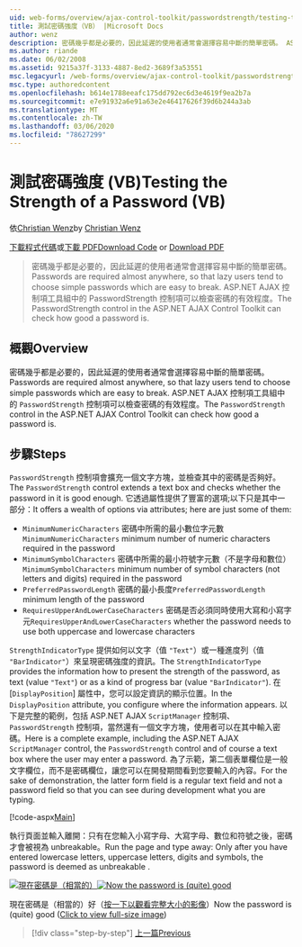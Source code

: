 ```yaml
---
uid: web-forms/overview/ajax-control-toolkit/passwordstrength/testing-the-strength-of-a-password-vb
title: 測試密碼強度（VB） |Microsoft Docs
author: wenz
description: 密碼幾乎都是必要的，因此延遲的使用者通常會選擇容易中斷的簡單密碼。 ASP 中的 PasswordStrength 控制項。N 。
ms.author: riande
ms.date: 06/02/2008
ms.assetid: 9215a37f-3133-4887-8ed2-3689f3a53551
msc.legacyurl: /web-forms/overview/ajax-control-toolkit/passwordstrength/testing-the-strength-of-a-password-vb
msc.type: authoredcontent
ms.openlocfilehash: b614e1788eeafc175dd792ec6d3e4619f9ea2b7a
ms.sourcegitcommit: e7e91932a6e91a63e2e46417626f39d6b244a3ab
ms.translationtype: MT
ms.contentlocale: zh-TW
ms.lasthandoff: 03/06/2020
ms.locfileid: "78627299"
---
```

# <a name="testing-the-strength-of-a-password-vb"></a><span data-ttu-id="444f2-104">測試密碼強度 (VB)</span><span class="sxs-lookup"><span data-stu-id="444f2-104">Testing the Strength of a Password (VB)</span></span>

<span data-ttu-id="444f2-105">依[Christian Wenz](https://github.com/wenz)</span><span class="sxs-lookup"><span data-stu-id="444f2-105">by [Christian Wenz](https://github.com/wenz)</span></span>

<span data-ttu-id="444f2-106">[下載程式代碼](https://download.microsoft.com/download/9/3/f/93f8daea-bebd-4821-833b-95205389c7d0/PasswordStrength0.vb.zip)或[下載 PDF](https://download.microsoft.com/download/2/d/c/2dc10e34-6983-41d4-9c08-f78f5387d32b/passwordstrength0VB.pdf)</span><span class="sxs-lookup"><span data-stu-id="444f2-106">[Download Code](https://download.microsoft.com/download/9/3/f/93f8daea-bebd-4821-833b-95205389c7d0/PasswordStrength0.vb.zip) or [Download PDF](https://download.microsoft.com/download/2/d/c/2dc10e34-6983-41d4-9c08-f78f5387d32b/passwordstrength0VB.pdf)</span></span>

> <span data-ttu-id="444f2-107">密碼幾乎都是必要的，因此延遲的使用者通常會選擇容易中斷的簡單密碼。</span><span class="sxs-lookup"><span data-stu-id="444f2-107">Passwords are required almost anywhere, so that lazy users tend to choose simple passwords which are easy to break.</span></span> <span data-ttu-id="444f2-108">ASP.NET AJAX 控制項工具組中的 PasswordStrength 控制項可以檢查密碼的有效程度。</span><span class="sxs-lookup"><span data-stu-id="444f2-108">The PasswordStrength control in the ASP.NET AJAX Control Toolkit can check how good a password is.</span></span>

## <a name="overview"></a><span data-ttu-id="444f2-109">概觀</span><span class="sxs-lookup"><span data-stu-id="444f2-109">Overview</span></span>

<span data-ttu-id="444f2-110">密碼幾乎都是必要的，因此延遲的使用者通常會選擇容易中斷的簡單密碼。</span><span class="sxs-lookup"><span data-stu-id="444f2-110">Passwords are required almost anywhere, so that lazy users tend to choose simple passwords which are easy to break.</span></span> <span data-ttu-id="444f2-111">ASP.NET AJAX 控制項工具組中的 `PasswordStrength` 控制項可以檢查密碼的有效程度。</span><span class="sxs-lookup"><span data-stu-id="444f2-111">The `PasswordStrength` control in the ASP.NET AJAX Control Toolkit can check how good a password is.</span></span>

## <a name="steps"></a><span data-ttu-id="444f2-112">步驟</span><span class="sxs-lookup"><span data-stu-id="444f2-112">Steps</span></span>

<span data-ttu-id="444f2-113">`PasswordStrength` 控制項會擴充一個文字方塊，並檢查其中的密碼是否夠好。</span><span class="sxs-lookup"><span data-stu-id="444f2-113">The `PasswordStrength` control extends a text box and checks whether the password in it is good enough.</span></span> <span data-ttu-id="444f2-114">它透過屬性提供了豐富的選項;以下只是其中一部分：</span><span class="sxs-lookup"><span data-stu-id="444f2-114">It offers a wealth of options via attributes; here are just some of them:</span></span>

- <span data-ttu-id="444f2-115">`MinimumNumericCharacters` 密碼中所需的最小數位字元數</span><span class="sxs-lookup"><span data-stu-id="444f2-115">`MinimumNumericCharacters` minimum number of numeric characters required in the password</span></span>
- <span data-ttu-id="444f2-116">`MinimumSymbolCharacters` 密碼中所需的最小符號字元數（不是字母和數位）</span><span class="sxs-lookup"><span data-stu-id="444f2-116">`MinimumSymbolCharacters` minimum number of symbol characters (not letters and digits) required in the password</span></span>
- <span data-ttu-id="444f2-117">`PreferredPasswordLength` 密碼的最小長度</span><span class="sxs-lookup"><span data-stu-id="444f2-117">`PreferredPasswordLength` minimum length of the password</span></span>
- <span data-ttu-id="444f2-118">`RequiresUpperAndLowerCaseCharacters` 密碼是否必須同時使用大寫和小寫字元</span><span class="sxs-lookup"><span data-stu-id="444f2-118">`RequiresUpperAndLowerCaseCharacters` whether the password needs to use both uppercase and lowercase characters</span></span>

<span data-ttu-id="444f2-119">`StrengthIndicatorType` 提供如何以文字（值 `"Text"`）或一種進度列（值 `"BarIndicator"`）來呈現密碼強度的資訊。</span><span class="sxs-lookup"><span data-stu-id="444f2-119">The `StrengthIndicatorType` provides the information how to present the strength of the password, as text (value `"Text"`) or as a kind of progress bar (value `"BarIndicator"`).</span></span> <span data-ttu-id="444f2-120">在 [`DisplayPosition`] 屬性中，您可以設定資訊的顯示位置。</span><span class="sxs-lookup"><span data-stu-id="444f2-120">In the `DisplayPosition` attribute, you configure where the information appears.</span></span> <span data-ttu-id="444f2-121">以下是完整的範例，包括 ASP.NET AJAX `ScriptManager` 控制項、`PasswordStrength` 控制項，當然還有一個文字方塊，使用者可以在其中輸入密碼。</span><span class="sxs-lookup"><span data-stu-id="444f2-121">Here is a complete example, including the ASP.NET AJAX `ScriptManager` control, the `PasswordStrength` control and of course a text box where the user may enter a password.</span></span> <span data-ttu-id="444f2-122">為了示範，第二個表單欄位是一般文字欄位，而不是密碼欄位，讓您可以在開發期間看到您要輸入的內容。</span><span class="sxs-lookup"><span data-stu-id="444f2-122">For the sake of demonstration, the latter form field is a regular text field and not a password field so that you can see during development what you are typing.</span></span>

[!code-aspx[Main](testing-the-strength-of-a-password-vb/samples/sample1.aspx)]

<span data-ttu-id="444f2-123">執行頁面並輸入離開：只有在您輸入小寫字母、大寫字母、數位和符號之後，密碼才會被視為 unbreakable。</span><span class="sxs-lookup"><span data-stu-id="444f2-123">Run the page and type away: Only after you have entered lowercase letters, uppercase letters, digits and symbols, the password is deemed as unbreakable .</span></span>

<span data-ttu-id="444f2-124">[![現在密碼是（相當的）](testing-the-strength-of-a-password-vb/_static/image2.png)](testing-the-strength-of-a-password-vb/_static/image1.png)</span><span class="sxs-lookup"><span data-stu-id="444f2-124">[![Now the password is (quite) good](testing-the-strength-of-a-password-vb/_static/image2.png)](testing-the-strength-of-a-password-vb/_static/image1.png)</span></span>

<span data-ttu-id="444f2-125">現在密碼是（相當的）好（[按一下以觀看完整大小的影像](testing-the-strength-of-a-password-vb/_static/image3.png)）</span><span class="sxs-lookup"><span data-stu-id="444f2-125">Now the password is (quite) good ([Click to view full-size image](testing-the-strength-of-a-password-vb/_static/image3.png))</span></span>

> [!div class="step-by-step"]
> [<span data-ttu-id="444f2-126">上一篇</span><span class="sxs-lookup"><span data-stu-id="444f2-126">Previous</span></span>](testing-the-strength-of-a-password-cs.md)
